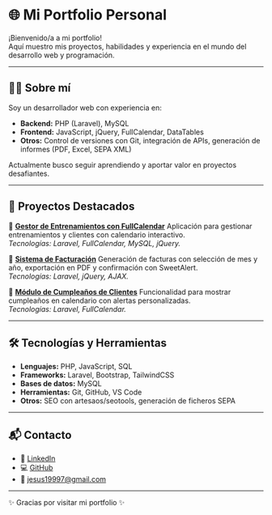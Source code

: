 # 🌐 Mi Portfolio Personal

¡Bienvenido/a a mi portfolio!  
Aquí muestro mis proyectos, habilidades y experiencia en el mundo del desarrollo web y programación.

---

## 👨‍💻 Sobre mí
Soy un desarrollador web con experiencia en:
- **Backend:** PHP (Laravel), MySQL
- **Frontend:** JavaScript, jQuery, FullCalendar, DataTables
- **Otros:** Control de versiones con Git, integración de APIs, generación de informes (PDF, Excel, SEPA XML)

Actualmente busco seguir aprendiendo y aportar valor en proyectos desafiantes.

---

## 🚀 Proyectos Destacados
🔹 **[Gestor de Entrenamientos con FullCalendar](#)**
Aplicación para gestionar entrenamientos y clientes con calendario interactivo.  
_Tecnologías: Laravel, FullCalendar, MySQL, jQuery._

🔹 **[Sistema de Facturación](#)**
Generación de facturas con selección de mes y año, exportación en PDF y confirmación con SweetAlert.  
_Tecnologías: Laravel, jQuery, AJAX._

🔹 **[Módulo de Cumpleaños de Clientes](#)**
Funcionalidad para mostrar cumpleaños en calendario con alertas personalizadas.  
_Tecnologías: Laravel, FullCalendar._

---

## 🛠️ Tecnologías y Herramientas
- **Lenguajes:** PHP, JavaScript, SQL
- **Frameworks:** Laravel, Bootstrap, TailwindCSS
- **Bases de datos:** MySQL
- **Herramientas:** Git, GitHub, VS Code
- **Otros:** SEO con artesaos/seotools, generación de ficheros SEPA

---

## 📬 Contacto
- 💼 [LinkedIn](https://www.linkedin.com/in/jesús-garcía-castillo-4359981b4)  
- 💻 [GitHub](https://github.com/Jes1997)  
- 📧 jesus19997@gmail.com

---

✨ Gracias por visitar mi portfolio ✨
